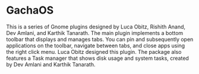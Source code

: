 # GachaOS
This is a series of Gnome plugins designed by Luca Obitz, Rishith Anand, Dev Amlani, and Karthik Tanarath. The main plugin implements a bottom toolbar that displays and manages tabs. You can pin and subsequently open applications on the toolbar, navigate between tabs, and close apps using the right click menu. Luca Obitz designed this plugin. The package also features a Task manager that shows disk usage and system tasks, created
by Dev Amlani and Karthik Tanarath.
